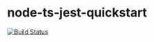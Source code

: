 # node-ts-jest-quickstart

[![Build Status](https://github.com/marcioaug/node-ts-jest-quickstart/workflows/Build/badge.svg)](https://github.com/marcioaug/node-ts-jest-quickstart/actions)
